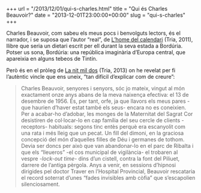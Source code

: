 +++
url = "/2013/12/01/qui-s-charles.html"
title = "Qui és Charles Beauvoir?"
date = "2013-12-01T23:00:00+00:00"
slug = "qui-s-charles"
+++

Charles Beauvoir, com sabeu els meus pocs i benvolguts lectors, és el narrador, i se suposa que l’autor “real”, de [L’home del calendari](http://carlesbellver.net/llibres/parentesi) (Tria, 2011), llibre que seria un dietari escrit per ell durant la seva estada a Bordúria. Potser us sona, Bordúria: una república imaginària d’Europa central, que apareixia en alguns tebeos de Tintín.

Però és en el pròleg de [La nit mil dos](http://carlesbellver.net/llibres/lanitmildos) (Tria, 2013) on he revelat per fi l’autèntic vincle que ens uneix, “tan difícil d’explicar com de creure”:

> Charles Beauvoir, senyores i senyors, sóc jo mateix, vingut al món exactament onze anys abans de la meva naixença efectiva: el 13 de desembre de 1956. És, per tant, orfe, ja que llavors els meus pares -que haurien d’haver estat també els seus- encara no es coneixien. Per a acabar-ho d’adobar, les monges de la Maternitat del Sagrat Cor desistiren de col·locar-lo en cap família del seu cercle de clients -receptors- habituals: segons tinc entès perquè era escanyolit com una rata i més lleig que un pecat. Un fill del dimoni, en la graciosa concepció del món d’aquelles filles de Déu i germanes de tothom. Devia ser doncs per això que van abandonar-lo en el parc de Ribalta i que els “lleueros” -el cos municipal de vigilància- el trobaren al vespre -*lock-out time*- dins d’un cistell, contra la font del Piliuet, darrere de l’antiga pèrgola. Anys a venir, en sessions d’hipnosi dirigides pel doctor Traver en l’Hospital Provincial, Beauvoir rescataria el record soterrat d’unes “fades invisibles amb còfia” que s’escapolien silenciosament.
